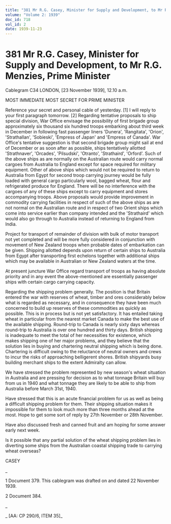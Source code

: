 ```yaml
---
title: "381 Mr R.G. Casey, Minister for Supply and Development, to Mr R.G. Menzies, Prime Minister"
volume: "Volume 2: 1939"
doc_id: 718
vol_id: 2
date: 1939-11-23
---
```


# 381 Mr R.G. Casey, Minister for Supply and Development, to Mr R.G. Menzies, Prime Minister

Cablegram C34 LONDON, [23 November 1939], 12.10 a.m.

MOST IMMEDIATE MOST SECRET FOR PRIME MINISTER

Reference your secret and personal cable of yesterday. [1] I will reply to your first paragraph tomorrow. [2] Regarding tentative proposals to ship special division, War Office envisage the possibility of first brigade group approximately six thousand six hundred troops embarking about third week in December in following fast passenger liners 'Dunera', 'Rangitata', 'Orion', 'Strathallan', 'Sobieski', 'Empress of Japan' and 'Empress of Canada'. War Office's tentative suggestion is that second brigade group might sail at end of December or as soon after as possible, ships tentatively allotted 'Strathnaver', 'Orcades', 'Pilsudski', 'Otranto', 'Strathaird', 'Orford'. Such of the above ships as are normally on the Australian route would carry normal cargoes from Australia to England except for space required for military equipment. Other of above ships which would not be required to return to Australia from Egypt for second troop carrying journey would be fully loaded with general cargo particularly wool, bagged wheat, flour and refrigerated produce for England. There will be no interference with the cargoes of any of these ships except to carry equipment and stores accompanying troops. Above proposals would provide improvement in commodity carrying facilities in respect of such of the above ships as are not normal on the Australian route and in respect of two Orient ships which come into service earlier than company intended and the 'Strathaird' which would also go through to Australia instead of returning to England from India.

Project for transport of remainder of division with bulk of motor transport not yet completed and will be more fully considered in conjunction with movement of New Zealand troops when probable dates of embarkation can be given. Shipping allotted depends upon return of certain ships to Australia from Egypt after transporting first echelons together with additional ships which may be available in Australian or New Zealand waters at the time.

At present juncture War Office regard transport of troops as having absolute priority and in any event the above-mentioned are essentially passenger ships with certain cargo carrying capacity.

Regarding the shipping problem generally. The position is that Britain entered the war with reserves of wheat, timber and ores considerably below what is regarded as necessary, and in consequence they have been much concerned to build up reserves of these commodities as quickly as possible. This is in process but is not yet satisfactory. It has entailed taking wheat in particular from the nearest market Canada to make the best use of the available shipping. Round-trip to Canada is nearly sixty days whereas round-trip to Australia is over one hundred and thirty days. British shipping is inadequate to meet the total of her necessities for existence, which makes shipping one of her major problems, and they believe that the solution lies in buying and chartering neutral shipping which is being done. Chartering is difficult owing to the reluctance of neutral owners and crews to incur the risks of approaching belligerent shores. British shipyards busy building merchant ships to the extent Admiralty can allow.

We have stressed the problem represented by new season's wheat situation in Australia and are pressing for decision as to what tonnage Britain will buy from us in 1940 and what tonnage they are likely to be able to ship from Australia before March 31st, 1940.

Have stressed that this is an acute financial problem for us as well as being a difficult shipping problem for them. Their shipping situation makes it impossible for them to look much more than three months ahead at the most. Hope to get some sort of reply by 27th November or 28th November.

Have also discussed fresh and canned fruit and am hoping for some answer early next week.

Is it possible that any partial solution of the wheat shipping problem lies in diverting some ships from the Australian coastal shipping trade to carrying wheat overseas?

CASEY

_

1 Document 379. This cablegram was drafted on and dated 22 November 1939.

2 Document 384.

_

_ [AA: CP 290/6, ITEM 35]_
